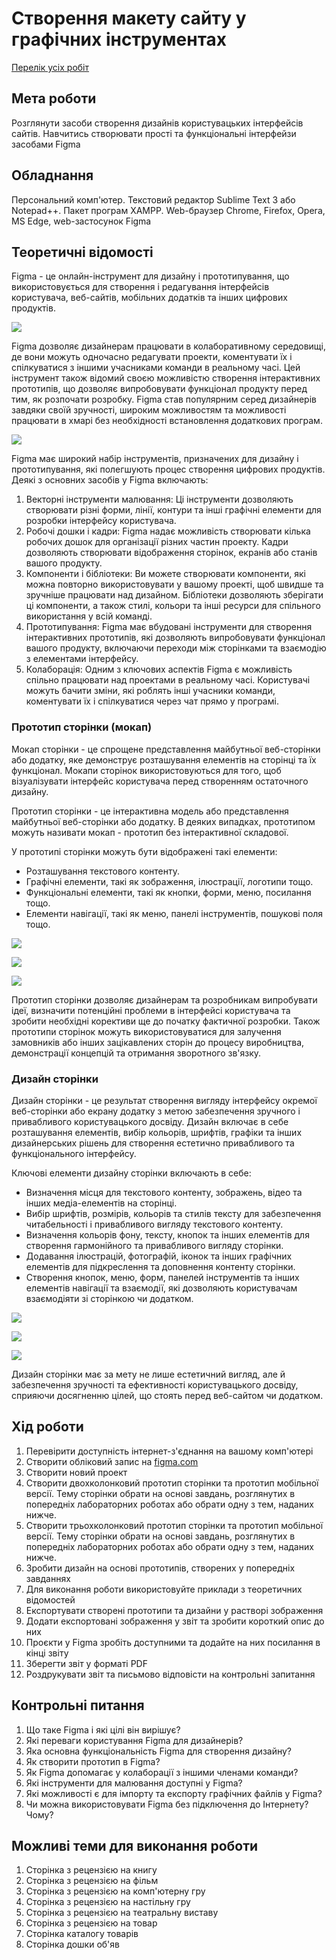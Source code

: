 # Створення макету сайту у графічних інструментах

[Перелік усіх робіт](../README.md)

## Мета роботи

Розглянути засоби створення дизайнів користувацьких інтерфейсів сайтів. Навчитись створювати прості та функціональні інтерфейзи засобами Figma

## Обладнання

Персональний комп'ютер. Текстовий редактор Sublime Text 3 або Notepad++. Пакет програм XAMPP. Web-браузер Chrome, Firefox, Opera, MS Edge, web-застосунок Figma

## Теоретичні відомості

Figma - це онлайн-інструмент для дизайну і прототипування, що використовується для створення і редагування інтерфейсів користувача, веб-сайтів, мобільних додатків та інших цифрових продуктів. 

![](img/010.png)

Figma дозволяє дизайнерам працювати в колаборативному середовищі, де вони можуть одночасно редагувати проекти, коментувати їх і спілкуватися з іншими учасниками команди в реальному часі. Цей інструмент також відомий своєю можливістю створення інтерактивних прототипів, що дозволяє випробовувати функціонал продукту перед тим, як розпочати розробку. Figma став популярним серед дизайнерів завдяки своїй зручності, широким можливостям та можливості працювати в хмарі без необхідності встановлення додаткових програм.

![](img/020.png)

Figma має широкий набір інструментів, призначених для дизайну і прототипування, які полегшують процес створення цифрових продуктів. Деякі з основних засобів у Figma включають:

1. Векторні інструменти малювання: Ці інструменти дозволяють створювати різні форми, лінії, контури та інші графічні елементи для розробки інтерфейсу користувача.
2. Робочі дошки і кадри: Figma надає можливість створювати кілька робочих дошок для організації різних частин проекту. Кадри дозволяють створювати відображення сторінок, екранів або станів вашого продукту.
3. Компоненти і бібліотеки: Ви можете створювати компоненти, які можна повторно використовувати у вашому проекті, щоб швидше та зручніше працювати над дизайном. Бібліотеки дозволяють зберігати ці компоненти, а також стилі, кольори та інші ресурси для спільного використання у всій команді.
4. Прототипування: Figma має вбудовані інструменти для створення інтерактивних прототипів, які дозволяють випробовувати функціонал вашого продукту, включаючи переходи між сторінками та взаємодію з елементами інтерфейсу.
5. Колаборація: Одним з ключових аспектів Figma є можливість спільно працювати над проектами в реальному часі. Користувачі можуть бачити зміни, які роблять інші учасники команди, коментувати їх і спілкуватися через чат прямо у програмі.

### Прототип сторінки (мокап)

Мокап сторінки - це спрощене представлення майбутньої веб-сторінки або додатку, яке демонструє розташування елементів на сторінці та їх функціонал. Мокапи сторінок використовуються для того, щоб візуалізувати інтерфейс користувача перед створенням остаточного дизайну.

Прототип сторінки - це інтерактивна модель або представлення майбутньої веб-сторінки або додатку. В деяких випадках, прототипом можуть називати мокап - прототип без інтерактивної складової.

У прототипі сторінки можуть бути відображені такі елементи:

- Розташування текстового контенту.
- Графічні елементи, такі як зображення, ілюстрації, логотипи тощо.
- Функціональні елементи, такі як кнопки, форми, меню, посилання тощо.
- Елементи навігації, такі як меню, панелі інструментів, пошукові поля тощо.


![](img/030.png)

![](img/040.png)

![](img/050.png)


Прототип сторінки дозволяє дизайнерам та розробникам випробувати ідеї, визначити потенційні проблеми в інтерфейсі користувача та зробити необхідні корективи ще до початку фактичної розробки. Також прототипи сторінок можуть використовуватися для залучення замовників або інших зацікавлених сторін до процесу виробництва, демонстрації концепцій та отримання зворотного зв'язку.

### Дизайн сторінки

Дизайн сторінки - це результат створення вигляду інтерфейсу окремої веб-сторінки або екрану додатку з метою забезпечення зручного і привабливого користувацького досвіду. Дизайн включає в себе розташування елементів, вибір кольорів, шрифтів, графіки та інших дизайнерських рішень для створення естетично привабливого та функціонального інтерфейсу.

Ключові елементи дизайну сторінки включають в себе:

- Визначення місця для текстового контенту, зображень, відео та інших медіа-елементів на сторінці.
- Вибір шрифтів, розмірів, кольорів та стилів тексту для забезпечення читабельності і привабливого вигляду текстового контенту.
- Визначення кольорів фону, тексту, кнопок та інших елементів для створення гармонійного та привабливого вигляду сторінки.
- Додавання ілюстрацій, фотографій, іконок та інших графічних елементів для підкреслення та доповнення контенту сторінки.
- Створення кнопок, меню, форм, панелей інструментів та інших елементів навігації та взаємодії, які дозволяють користувачам взаємодіяти зі сторінкою чи додатком.


![](img/060.png)

![](img/070.png)

![](img/080.png)


Дизайн сторінки має за мету не лише естетичний вигляд, але й забезпечення зручності та ефективності користувацького досвіду, сприяючи досягненню цілей, що стоять перед веб-сайтом чи додатком.



## Хід роботи

1. Перевірити доступність інтернет-з'єднання на вашому комп'ютері
2. Створити обліковий запис на [figma.com](https://www.figma.com/)
3. Створити новий проект
4. Створити двохколонковий прототип сторінки та прототип мобільної версії. Тему сторінки обрати на основі завдань, розглянутих в попередніх лабораторних роботах або обрати одну з тем, наданих нижче.
4. Створити трьохколонковий прототип сторінки та прототип мобільної версії. Тему сторінки обрати на основі завдань, розглянутих в попередніх лабораторних роботах або обрати одну з тем, наданих нижче.
5. Зробити дизайн на основі прототипів, створених у попередніх завданнях
6. Для виконання роботи використовуйте приклади з теоретичних відомостей
7. Експортувати створені прототипи та дизайни у растворі зображення
8. Додати експортовані зображення у звіт та зробити короткий опис до них
9. Проєкти у Figma зробіть доступними та додайте на них посилання в кінці звіту
10. Зберегти звіт у форматі PDF
11. Роздрукувати звіт та письмово відповісти на контрольні запитання

## Контрольні питання

1. Що таке Figma і які цілі він вирішує?
2. Які переваги користування Figma для дизайнерів?
3. Яка основна функціональність Figma для створення дизайну?
4. Як створити прототип в Figma?
5. Як Figma допомагає у колаборації з іншими членами команди?
6. Які інструменти для малювання доступні у Figma?
7. Які можливості є для імпорту та експорту графічних файлів у Figma?
8. Чи можна використовувати Figma без підключення до Інтернету? Чому?

## Можливі теми для виконання роботи

1. Сторінка з рецензією на книгу
2. Сторінка з рецензією на фільм
3. Сторінка з рецензією на комп'ютерну гру
4. Сторінка з рецензією на настільну гру
5. Сторінка з рецензією на театральну виставу
6. Сторінка з рецензією на товар
7. Сторінка каталогу товарів
8. Сторінка дошки об'яв
 